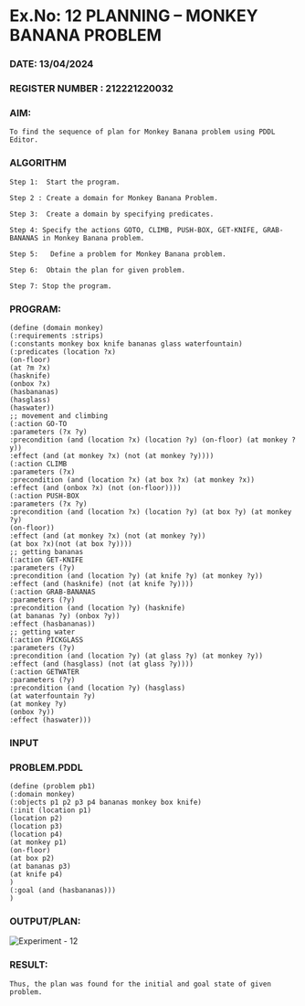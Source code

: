 # Ex.No: 12  PLANNING –  MONKEY BANANA PROBLEM
### DATE: 13/04/2024

### REGISTER NUMBER : 212221220032

### AIM: 
    To find the sequence of plan for Monkey Banana problem using PDDL Editor.
    
###  ALGORITHM
    Step 1:  Start the program.
    
    Step 2 : Create a domain for Monkey Banana Problem.
    
    Step 3:  Create a domain by specifying predicates.
    
    Step 4: Specify the actions GOTO, CLIMB, PUSH-BOX, GET-KNIFE, GRAB-BANANAS in Monkey Banana problem.
    
    Step 5:   Define a problem for Monkey Banana problem.
    
    Step 6:  Obtain the plan for given problem.
    
    Step 7: Stop the program.
    
### PROGRAM:

    (define (domain monkey)         
    (:requirements :strips) 
    (:constants monkey box knife bananas glass waterfountain) 
    (:predicates (location ?x) 
    (on-floor) 
    (at ?m ?x) 
    (hasknife) 
    (onbox ?x) 
    (hasbananas) 
    (hasglass) 
    (haswater)) 
    ;; movement and climbing 
    (:action GO-TO 
    :parameters (?x ?y) 
    :precondition (and (location ?x) (location ?y) (on-floor) (at monkey ?y)) 
    :effect (and (at monkey ?x) (not (at monkey ?y)))) 
    (:action CLIMB 
    :parameters (?x) 
    :precondition (and (location ?x) (at box ?x) (at monkey ?x)) 
    :effect (and (onbox ?x) (not (on-floor)))) 
    (:action PUSH-BOX 
    :parameters (?x ?y) 
    :precondition (and (location ?x) (location ?y) (at box ?y) (at monkey ?y)  
    (on-floor)) 
    :effect (and (at monkey ?x) (not (at monkey ?y)) 
    (at box ?x)(not (at box ?y)))) 
    ;; getting bananas 
    (:action GET-KNIFE 
    :parameters (?y) 
    :precondition (and (location ?y) (at knife ?y) (at monkey ?y)) 
    :effect (and (hasknife) (not (at knife ?y)))) 
    (:action GRAB-BANANAS 
    :parameters (?y) 
    :precondition (and (location ?y) (hasknife)  
    (at bananas ?y) (onbox ?y)) 
    :effect (hasbananas)) 
    ;; getting water 
    (:action PICKGLASS 
    :parameters (?y) 
    :precondition (and (location ?y) (at glass ?y) (at monkey ?y)) 
    :effect (and (hasglass) (not (at glass ?y)))) 
    (:action GETWATER 
    :parameters (?y) 
    :precondition (and (location ?y) (hasglass) 
    (at waterfountain ?y) 
    (at monkey ?y) 
    (onbox ?y)) 
    :effect (haswater))) 


### INPUT

  ### PROBLEM.PDDL
  
    (define (problem pb1) 
    (:domain monkey) 
    (:objects p1 p2 p3 p4 bananas monkey box knife) 
    (:init (location p1) 
    (location p2) 
    (location p3) 
    (location p4) 
    (at monkey p1) 
    (on-floor) 
    (at box p2) 
    (at bananas p3) 
    (at knife p4) 
    ) 
    (:goal (and (hasbananas))) 
    )
    
### OUTPUT/PLAN:

![Experiment - 12](https://github.com/AKASHBKUMAR/AI_Lab_2023-24/assets/113763258/6cc65bda-a206-4f85-bef4-2a153acbba95)


### RESULT:
    Thus, the plan was found for the initial and goal state of given problem.
